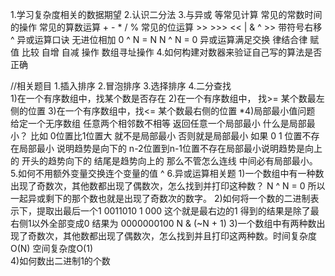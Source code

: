 1.学习复杂度相关的数据期望
2.认识二分法
3.与异或 等常见计算
    常见的常数时间的操作
    常见的算数运算 + - * / %
    常见的位运算 >> >>> << | & ^
        >> 带符号右移
        ^ 异或运算口诀 无进位相加  0 ^ N = N    N ^ N = 0 异或运算满足交换 律结合律
    赋值 比较 自增 自减 操作
    数组寻址操作
4.如何构建对数器来验证自己写的算法是否正确

//相关题目
1.插入排序
2.冒泡排序
3.选择排序
4.二分查找  
    1)在一个有序数组中，找某个数是否存在
    2)在一个有序数组中， 找>= 某个数最左侧的位置
    3)在一个有序数组中，找<= 某个数最右侧的位置
    *4)局部最小值问题  给定一个无序数组 任意两个相邻数不相等 返回任意一个局部最小 
    什么是局部最小？ 比如 0位置比1位置大 就不是局部最小 否则就是局部最小
    如果 0 1 位置不存在局部最小 说明趋势是向下的 n-2位置到n-1位置不存在局部最小说明趋势是向上的   开头的趋势向下的 结尾是趋势向上的
    那么不管怎么连线 中间必有局部最小。
5.如何不用额外变量交换连个变量的值  ^
6.异或运算相关题
    1)一个数组中有一种数出现了奇数次，其他数都出现了偶数次，怎么找到并打印这种数？  N ^ N = 0 所以一起异或剩下的那个数也就是出现了奇数次的数字。
    2)如何将一个数的二进制表示下，提取出最后一个1   0011010 1 000   这个就是最右边的1  得到的结果是除了最右侧1以外全部变成0 结果为 0000000100
        N &  (~N + 1)
    3)一个数组中有两种数出现了奇数次，其他数都出现了偶数次，怎么找到并且打印这两种数。时间复杂度O(N) 空间复杂度O(1)  
    4)如何数出二进制1的个数  